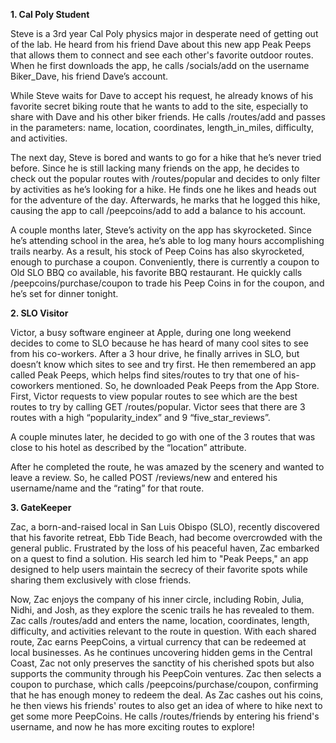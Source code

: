 **1. Cal Poly Student**

Steve is a 3rd year Cal Poly physics major in desperate need of getting out of the lab. He heard from his friend Dave about this new app Peak Peeps that allows them to connect and see each other's favorite outdoor routes. When he first downloads the app, he calls /socials/add on the username Biker_Dave, his friend Dave’s account. 

While Steve waits for Dave to accept his request, he already knows of his favorite secret biking route that he wants to add to the site, especially to share with Dave and his other biker friends. He calls /routes/add and passes in the parameters: name, location, coordinates, length_in_miles, difficulty, and activities. 

The next day, Steve is bored and wants to go for a hike that he’s never tried before. Since he is still lacking many friends on the app, he decides to check out the popular routes with /routes/popular and decides to only filter by activities as he’s looking for a hike. He finds one he likes and heads out for the adventure of the day. Afterwards, he marks that he logged this hike, causing the app to call /peepcoins/add to add a balance to his account. 

A couple months later, Steve’s activity on the app has skyrocketed. Since he’s attending school in the area, he’s able to log many hours accomplishing trails nearby. As a result, his stock of Peep Coins has also skyrocketed, enough to purchase a coupon. Conveniently, there is currently a coupon to Old SLO BBQ co available, his favorite BBQ restaurant. He quickly calls /peepcoins/purchase/coupon to trade his Peep Coins in for the coupon, and he’s set for dinner tonight.


**2. SLO Visitor**

Victor, a busy software engineer at Apple, during one long weekend decides to come to SLO because he has heard of many cool sites to see from his co-workers. After a 3 hour drive, he finally arrives in SLO, but doesn’t know which sites to see and try first. He then remembered an app called Peak Peeps, which helps find sites/routes to try that one of his-coworkers mentioned. So, he downloaded Peak Peeps from the App Store. First, Victor requests to view popular routes to see which are the best routes to try by calling GET /routes/popular. Victor sees that there are 3 routes with a high “popularity_index” and 9 “five_star_reviews”.

A couple minutes later, he decided to go with one of the 3 routes that was close to his hotel as described by the “location” attribute.

After he completed the route, he was amazed by the scenery and wanted to leave a review. So, he called POST /reviews/new and entered his username/name and the “rating” for that route.

**3. GateKeeper**

Zac, a born-and-raised local in San Luis Obispo (SLO), recently discovered that his favorite retreat, Ebb Tide Beach, had become overcrowded with the general public. Frustrated by the loss of his peaceful haven, Zac embarked on a quest to find a solution. His search led him to "Peak Peeps," an app designed to help users maintain the secrecy of their favorite spots while sharing them exclusively with close friends.

Now, Zac enjoys the company of his inner circle, including Robin, Julia, Nidhi, and Josh, as they explore the scenic trails he has revealed to them. Zac calls /routes/add and enters the name, location, coordinates, length, difficulty, and activities relevant to the route in question. With each shared route, Zac earns PeepCoins, a virtual currency that can be redeemed at local businesses. As he continues uncovering hidden gems in the Central Coast, Zac not only preserves the sanctity of his cherished spots but also supports the community through his PeepCoin ventures. Zac then selects a coupon to purchase, which calls /peepcoins/purchase/coupon, confirming that he has enough money to redeem the deal. As Zac cashes out his coins, he then views his friends' routes to also get an idea of where to hike next to get some more PeepCoins. He calls /routes/friends by entering his friend's username, and now he has more exciting routes to explore!

